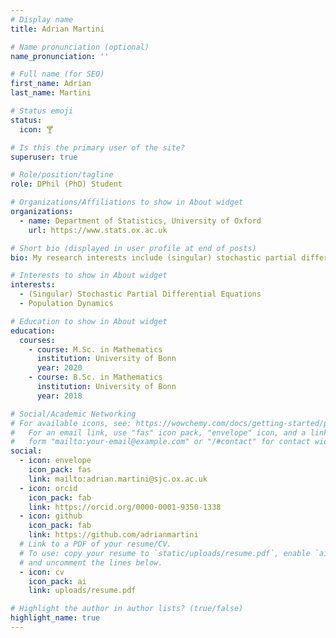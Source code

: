 ```yaml
---
# Display name
title: Adrian Martini

# Name pronunciation (optional)
name_pronunciation: ''

# Full name (for SEO)
first_name: Adrian
last_name: Martini

# Status emoji
status:
  icon: 🍸

# Is this the primary user of the site?
superuser: true

# Role/position/tagline
role: DPhil (PhD) Student

# Organizations/Affiliations to show in About widget
organizations:
  - name: Department of Statistics, University of Oxford
    url: https://www.stats.ox.ac.uk

# Short bio (displayed in user profile at end of posts)
bio: My research interests include (singular) stochastic partial differential equations and population dynamics.

# Interests to show in About widget
interests:
  - (Singular) Stochastic Partial Differential Equations
  - Population Dynamics

# Education to show in About widget
education:
  courses:
    - course: M.Sc. in Mathematics
      institution: University of Bonn
      year: 2020
    - course: B.Sc. in Mathematics
      institution: University of Bonn
      year: 2018

# Social/Academic Networking
# For available icons, see: https://wowchemy.com/docs/getting-started/page-builder/#icons
#   For an email link, use "fas" icon pack, "envelope" icon, and a link in the
#   form "mailto:your-email@example.com" or "/#contact" for contact widget.
social:
  - icon: envelope
    icon_pack: fas
    link: mailto:adrian.martini@sjc.ox.ac.uk
  - icon: orcid
    icon_pack: fab
    link: https://orcid.org/0000-0001-9350-1338
  - icon: github
    icon_pack: fab
    link: https://github.com/adrianmartini
  # Link to a PDF of your resume/CV.
  # To use: copy your resume to `static/uploads/resume.pdf`, enable `ai` icons in `params.yaml`,
  # and uncomment the lines below.
  - icon: cv
    icon_pack: ai
    link: uploads/resume.pdf

# Highlight the author in author lists? (true/false)
highlight_name: true
---
```


